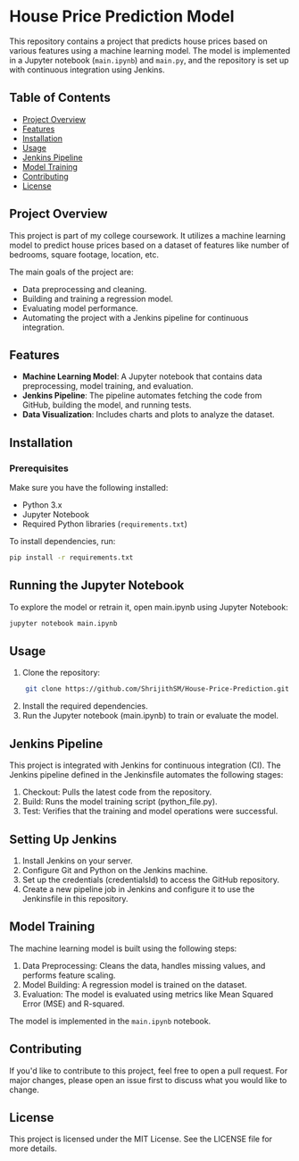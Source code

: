 # House Price Prediction Model
This repository contains a project that predicts house prices based on various features using a machine learning model. The model is implemented in a Jupyter notebook (`main.ipynb`) and `main.py`, and the repository is set up with continuous integration using Jenkins.

## Table of Contents
- [Project Overview](#project-overview)
- [Features](#features)
- [Installation](#installation)
- [Usage](#usage)
- [Jenkins Pipeline](#jenkins-pipeline)
- [Model Training](#model-training)
- [Contributing](#contributing)
- [License](#license)

## Project Overview
This project is part of my college coursework. It utilizes a machine learning model to predict house prices based on a dataset of features like number of bedrooms, square footage, location, etc.

The main goals of the project are:
- Data preprocessing and cleaning.
- Building and training a regression model.
- Evaluating model performance.
- Automating the project with a Jenkins pipeline for continuous integration.

## Features
- **Machine Learning Model**: A Jupyter notebook that contains data preprocessing, model training, and evaluation.
- **Jenkins Pipeline**: The pipeline automates fetching the code from GitHub, building the model, and running tests.
- **Data Visualization**: Includes charts and plots to analyze the dataset.

## Installation

### Prerequisites
Make sure you have the following installed:
- Python 3.x
- Jupyter Notebook
- Required Python libraries (`requirements.txt`)

To install dependencies, run:

```bash
pip install -r requirements.txt
```
## Running the Jupyter Notebook

To explore the model or retrain it, open main.ipynb using Jupyter Notebook:

```bash
jupyter notebook main.ipynb
```
## Usage

1. Clone the repository:

```bash
    git clone https://github.com/ShrijithSM/House-Price-Prediction.git
```
2. Install the required dependencies.
3. Run the Jupyter notebook (main.ipynb) to train or evaluate the model.

## Jenkins Pipeline

This project is integrated with Jenkins for continuous integration (CI). The Jenkins pipeline defined in the Jenkinsfile automates the following stages:

1. Checkout: Pulls the latest code from the repository.
2. Build: Runs the model training script (python_file.py).
3. Test: Verifies that the training and model operations were successful.

## Setting Up Jenkins

1. Install Jenkins on your server.
2. Configure Git and Python on the Jenkins machine.
3. Set up the credentials (credentialsId) to access the GitHub repository.
4. Create a new pipeline job in Jenkins and configure it to use the Jenkinsfile in this repository.

## Model Training

The machine learning model is built using the following steps:

1. Data Preprocessing: Cleans the data, handles missing values, and performs feature scaling.
2. Model Building: A regression model is trained on the dataset.
3. Evaluation: The model is evaluated using metrics like Mean Squared Error (MSE) and R-squared.

The model is implemented in the `main.ipynb` notebook.

## Contributing

If you'd like to contribute to this project, feel free to open a pull request. For major changes, please open an issue first to discuss what you would like to change.

## License

This project is licensed under the MIT License. See the LICENSE file for more details.
